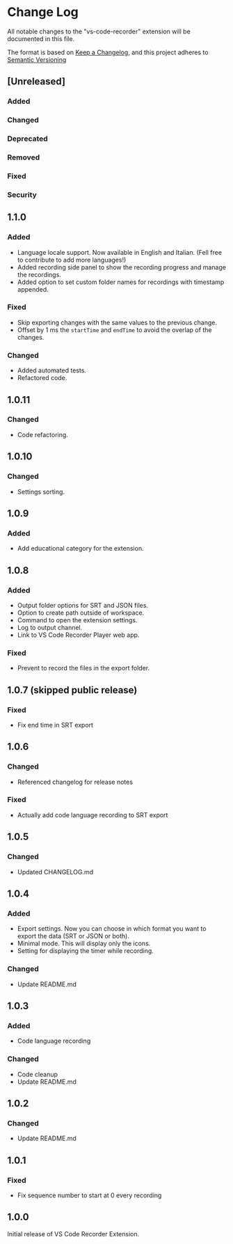 # Change Log

All notable changes to the "vs-code-recorder" extension will be documented in this file.

The format is based on [Keep a Changelog](https://keepachangelog.com/en/1.1.0/),
and this project adheres to [Semantic Versioning](https://semver.org/spec/v2.0.0.html)

## [Unreleased]

### Added

### Changed

### Deprecated

### Removed

### Fixed

### Security

## 1.1.0

### Added

- Language locale support. Now available in English and Italian. (Fell free to contribute to add more languages!)
- Added recording side panel to show the recording progress and manage the recordings.
- Added option to set custom folder names for recordings with timestamp appended.

### Fixed

- Skip exporting changes with the same values to the previous change.
- Offset by 1 ms the `startTime` and `endTime` to avoid the overlap of the changes.

### Changed

- Added automated tests.
- Refactored code.

## 1.0.11

### Changed

- Code refactoring.

## 1.0.10

### Changed

- Settings sorting.

## 1.0.9

### Added

- Add educational category for the extension.

## 1.0.8

### Added

- Output folder options for SRT and JSON files.
- Option to create path outside of workspace.
- Command to open the extension settings.
- Log to output channel.
- Link to VS Code Recorder Player web app.

### Fixed

- Prevent to record the files in the export folder.

## 1.0.7 (skipped public release)

### Fixed

- Fix end time in SRT export

## 1.0.6

### Changed

- Referenced changelog for release notes

### Fixed

- Actually add code language recording to SRT export

## 1.0.5

### Changed

- Updated CHANGELOG.md

## 1.0.4

### Added

- Export settings. Now you can choose in which format you want to export the data (SRT or JSON or both).
- Minimal mode. This will display only the icons.
- Setting for displaying the timer while recording.

### Changed

- Update README.md

## 1.0.3

### Added

- Code language recording

### Changed

- Code cleanup
- Update README.md

## 1.0.2

### Changed

- Update README.md

## 1.0.1

### Fixed

- Fix sequence number to start at 0 every recording

## 1.0.0

Initial release of VS Code Recorder Extension.
